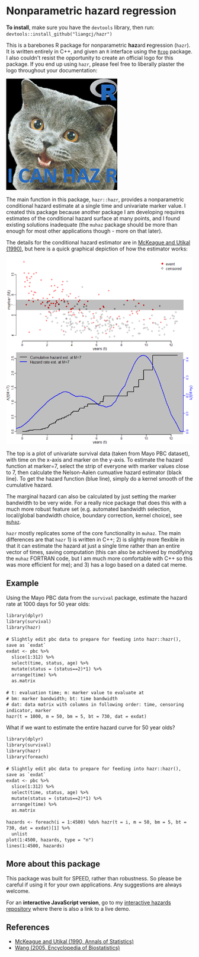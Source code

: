 # Nonparametric hazard regression
**To install**, make sure you have the `devtools` library, then run: `devtools::install_github("liangcj/hazr")`

This is a barebones R package for nonparametric **haz**ard **r**egression (`hazr`). It is written entirely in C++, and given an `R` interface using the [`Rcpp`](https://github.com/RcppCore/Rcpp) package. I also couldn't resist the opportunity to create an official logo for this package. If you end up using `hazr`, please feel free to liberally plaster the logo throughout your documentation:

![hazrlogo](/pictures/hazrlogo.png)

The main function in this package, `hazr::hazr`, provides a nonparametric conditional hazard estimate at a single time and univariate marker value. I created this package because another package I am developing requires estimates of the conditional hazard surface at many points, and I found existing solutions inadequate (the `muhaz` package should be more than enough for most other applications though - more on that later).

The details for the conditional hazard estimator are in [McKeague and Utikal (1990)](http://projecteuclid.org/euclid.aos/1176347745), but here is a quick graphical depiction of how the estimator works:

![coha](/pictures/coha.png)

The top is a plot of univariate survival data (taken from Mayo PBC dataset), with time on the x-axis and marker on the y-axis. To estimate the hazard function at marker=7, select the strip of everyone with marker values close to 7, then calculate the Nelson-Aalen cumuative hazard estimator (black line). To get the hazard function (blue line), simply do a kernel smooth of the cumulative hazard.

The marginal hazard can also be calculated by just setting the marker bandwidth to be very wide. For a really nice package that does this with a much more robust feature set (e.g. automated bandwidth selection, local/global bandwidth choice, boundary correction, kernel choice), see [`muhaz`](http://cran.r-project.org/web/packages/muhaz/).

`hazr` mostly replicates some of the core functionality in `muhaz`. The main differences are that `hazr` 1) is written in C++; 2) is slightly more flexible in that it can estimate the hazard at just a single time rather than an entire vector of times, saving computation (this can also be achieved by modifying the `muhaz` FORTRAN code, but I am much more comfortable with C++ so this was more efficient for me); and 3) has a logo based on a dated cat meme.

## Example
Using the Mayo PBC data from the `survival` package, estimate the hazard rate at 1000 days for 50 year olds:

    library(dplyr)
    library(survival)
    library(hazr)
    
    # Slightly edit pbc data to prepare for feeding into hazr::hazr(), save as `exdat`
    exdat <- pbc %>%
      slice(1:312) %>%
      select(time, status, age) %>%
      mutate(status = (status==2)*1) %>%
      arrange(time) %>%
      as.matrix
    
    # t: evaluation time; m: marker value to evaluate at
    # bm: marker bandwidth; bt: time bandwidth
    # dat: data matrix with columns in following order: time, censoring indicator, marker
    hazr(t = 1000, m = 50, bm = 5, bt = 730, dat = exdat)

What if we want to estimate the entire hazard curve for 50 year olds?

    library(dplyr)
    library(survival)
    library(hazr)
    library(foreach)
    
    # Slightly edit pbc data to prepare for feeding into hazr::hazr(), save as `exdat`
    exdat <- pbc %>%
      slice(1:312) %>%
      select(time, status, age) %>%
      mutate(status = (status==2)*1) %>%
      arrange(time) %>%
      as.matrix
    
    hazards <- foreach(i = 1:4500) %do% hazr(t = i, m = 50, bm = 5, bt = 730, dat = exdat)[1] %>%
      unlist
    plot(1:4500, hazards, type = "n")
    lines(1:4500, hazards)

## More about this package
This package was built for SPEED, rather than robustness. So please be careful if using it for your own applications. Any suggestions are always welcome.

For an **interactive JavaScript version**, go to my [interactive hazards repository](https://github.com/liangcj/interactivehazard) where there is also a link to a live demo.

## References
- [McKeague and Utikal (1990, Annals of Statistics)](http://projecteuclid.org/euclid.aos/1176347745)
- [Wang (2005, Encyclopedia of Biostatistics)](http://anson.ucdavis.edu/~wang/paper/hazardeob4.pdf)
